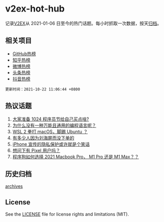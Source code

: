 # v2ex-hot-hub

 记录[V2EX](https://www.v2ex.com/)从 2021-01-06 日至今的热门话题。每小时抓取一次数据，按天[归档](archives)。
 
 ## 相关项目

- [GitHub热榜](https://github.com/lonnyzhang423/github-hot-hub)
- [知乎热榜](https://github.com/lonnyzhang423/zhihu-hot-hub)
- [微博热榜](https://github.com/lonnyzhang423/weibo-hot-hub)
- [头条热榜](https://github.com/lonnyzhang423/toutiao-hot-hub)
- [抖音热榜](https://github.com/lonnyzhang423/douyin-hot-hub)


 `更新时间：2021-10-22 11:06:44 +0800`

## 热议话题

1. [大家准备 1024 程序员节给自己买点啥?](https://www.v2ex.com/t/809476)
1. [为什么没有一种万能且通用的编程语言呢？](https://www.v2ex.com/t/809557)
1. [WSL 2 拳打 macOS，脚踢 Ubuntu ？](https://www.v2ex.com/t/809474)
1. [有多少人因为刘海屏而没下单的](https://www.v2ex.com/t/809484)
1. [iPhone 宣传的隐私保护或许就是个笑话](https://www.v2ex.com/t/809565)
1. [想问下有 Pixel 用户吗？](https://www.v2ex.com/t/809479)
1. [程序狗如何选择 2021 Macbook Pro， M1 Pro 还是 M1 Max？？](https://www.v2ex.com/t/809528)

## 历史归档

[archives](archives)

## License

See the [LICENSE](LICENSE) file for license rights and limitations (MIT).
